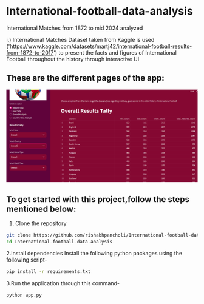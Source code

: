 
# International-football-data-analysis
 International Matches from 1872 to mid 2024 analyzed

i.) International Matches Dataset taken from Kaggle is used ('https://www.kaggle.com/datasets/martj42/international-football-results-from-1872-to-2017') to present the facts and figures of International Football throughout the history through interactive UI

## These are the different pages of the app:
![Screenshot 1](Football-Analysis-PAge-1.png)


## To get started with this project,follow the steps mentioned below:
1. Clone the repository
```bash
git clone https://github.com/rishabhpancholi/International-football-data-analysis.git
cd International-football-data-analysis
```

2.Install dependencies
Install the following python packages using the following script-

```bash
pip install -r requirements.txt
```

3.Run the application through this command-

```bash
python app.py
```
